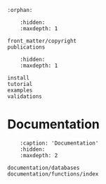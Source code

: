 <!-- Avoid warning of file not included in toc tree -->
```{eval-rst}
:orphan:
```

<!-- Organize LaTeX document -->

<!-- Front Matter -->

```{toctree}
    :hidden:
    :maxdepth: 1

front_matter/copyright
publications
```

<!-- Documentation: quickstart, tutorial, examples, and validations -->

```{toctree}
    :hidden:
    :maxdepth: 1

install
tutorial
examples
validations
```

<!-- Documentation: functions -->
# Documentation

```{toctree}
    :caption: 'Documentation'
    :hidden:
    :maxdepth: 2

documentation/databases
documentation/functions/index
```